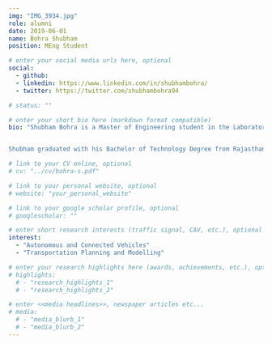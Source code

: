 ```yaml
---
img: "IMG_3934.jpg"
role: alumni
date: 2019-06-01
name: Bohra Shubham
position: MEng Student

# enter your social media urls here, optional
social:
  - github:
  - linkedin: https://www.linkedin.com/in/shubhambohra/
  - twitter: https://twitter.com/shubhambohra94

# status: ""

# enter your short bio here (markdown format compatible)
bio: "Shubham Bohra is a Master of Engineering student in the Laboratory of Innovations in Transportation at Ryerson University supervised by [Dr. Bilal Farooq](../farooq-b). Shubham’s research investigates the design manual adjustments for Autonomous Vehicles under varying Volumes and Market Penetration Rates. In particular, it focuses on adjustments for interrupted flow and modeling these modifications using microsimulation tool VISSIM. Shubham is working with the City of Toronto as part of his M.Eng. thesis project.


Shubham graduated with his Bachelor of Technology Degree from Rajasthan Technical University in 2016 and began his M.Eng. in Civil Engineering at Ryerson University in 2017."

# link to your CV online, optional
# cv: "../cv/bohra-s.pdf"

# link to your personal website, optional
# website: "your_personal_website"

# link to your google scholar profile, optional
# googlescholar: ""

# enter short research interests (traffic signal, CAV, etc.), optional
interest:
  - "Autonomous and Connected Vehicles"
  - "Transportation Planning and Modelling"

# enter your research highlights here (awards, achievements, etc.), optional
# highlights:
  # - "research_highlights_1"
  # - "research_highlights_2"

# enter <<media headlines>>, newspaper articles etc...
# media:
  # - "media_blurb_1"
  # - "media_blurb_2"
---
```

